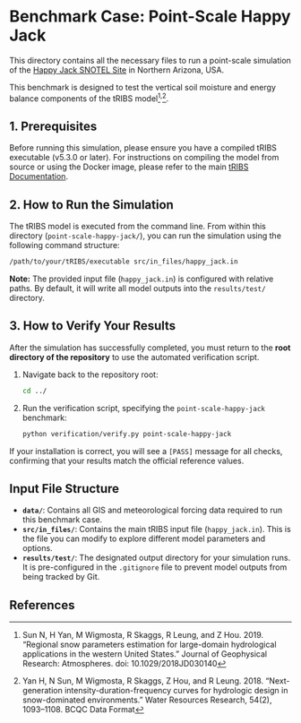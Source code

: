 # Benchmark Case: Point-Scale Happy Jack

This directory contains all the necessary files to run a point-scale simulation of the [Happy Jack SNOTEL Site](https://wcc.sc.egov.usda.gov/nwcc/site?sitenum=969) in Northern Arizona, USA.

This benchmark is designed to test the vertical soil moisture and energy balance components of the tRIBS model[^1]<sup>,</sup>[^2].

## 1. Prerequisites

Before running this simulation, please ensure you have a compiled tRIBS executable (v5.3.0 or later). For instructions on compiling the model from source or using the Docker image, please refer to the main [tRIBS Documentation](https://tribshms.readthedocs.io/en/latest/).

## 2. How to Run the Simulation

The tRIBS model is executed from the command line. From within this directory (`point-scale-happy-jack/`), you can run the simulation using the following command structure:

```bash
/path/to/your/tRIBS/executable src/in_files/happy_jack.in
```
**Note:** The provided input file (`happy_jack.in`) is configured with relative paths. By default, it will write all model outputs into the `results/test/` directory.

## 3. How to Verify Your Results

After the simulation has successfully completed, you must return to the **root directory of the repository** to use the automated verification script.

1.  Navigate back to the repository root:
    ```bash
    cd ../
    ```

2.  Run the verification script, specifying the `point-scale-happy-jack` benchmark:
    ```bash
    python verification/verify.py point-scale-happy-jack
    ```

If your installation is correct, you will see a `[PASS]` message for all checks, confirming that your results match the official reference values.

## Input File Structure

*   **`data/`**: Contains all GIS and meteorological forcing data required to run this benchmark case.
*   **`src/in_files/`**: Contains the main tRIBS input file (`happy_jack.in`). This is the file you can modify to explore different model parameters and options.
*   **`results/test/`**: The designated output directory for your simulation runs. It is pre-configured in the `.gitignore` file to prevent model outputs from being tracked by Git.

## References

[^1]: Sun N, H Yan, M Wigmosta, R Skaggs, R Leung, and Z Hou. 2019. “Regional snow parameters estimation for large-domain hydrological applications in the western United States.” Journal of Geophysical Research: Atmospheres. doi: 10.1029/2018JD030140

[^2]: Yan H, N Sun, M Wigmosta, R Skaggs, Z Hou, and R Leung. 2018. “Next-generation intensity-duration-frequency curves for hydrologic design in snow-dominated environments.” Water Resources Research, 54(2), 1093–1108.
BCQC Data Format
